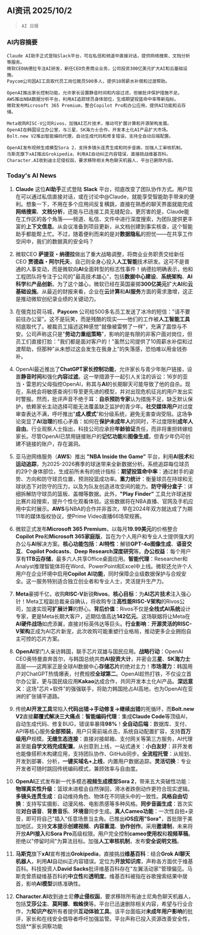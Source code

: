 ## AI资讯 2025/10/2

>  `AI 日报` 



### **AI内容摘要**

```
Claude AI助手正式登陆Slack平台，可在私信和频道中直接对话，提供网络搜索、文档分析等服务。  
微软CEO纳德拉专注AI研发，新任CEO负责商业业务，公司投资300亿美元扩大AI和云基础设施。  
Paycom公司因AI工具取代员工岗位裁员500多人，提供10周薪水补偿和过渡帮助。  

OpenAI推出家长控制功能，允许家长设置静音时间和内容过滤，但被批评保护措施不足。  
AWS推出NBA数据分析平台，利用AI追踪球员身体部位，生成期望投篮命中率等新指标。  
微软发布Microsoft 365 Premium，整合Copilot Pro和办公应用，提供AI功能和云存储。  

Meta收购RISC-V公司Rivos，加强AI芯片技术，推动可扩展计算和开源架构发展。  
OpenAI在韩国设立办公室，与三星、SK海力士合作，开发本土化AI产品扩大市场。  
Bolt.new V2推出智能编码代理，自动生成代码和修复错误，支持全自动后端配置。  

OpenAI发布视频生成模型Sora 2，支持多镜头连贯生成和同步音画，加强人工审核机制。  
马斯克旗下xAI推出Grokipedia，利用AI自动纠正内容错误，直接挑战维基百科。  
Character.AI收到迪士尼侵权函，要求移除相关角色聊天机器人，平台已删除内容。
```



### **Today's AI News**

1.  **Claude** 这位**AI助手**正式登陆 **Slack** 平台，彻底改变了团队协作方式。用户现在可以通过私信直接对话，或在讨论中@Claude，就能享受智能助手带来的便利。想象一下，不用在多个应用间反复横跳，直接在熟悉的聊天界面就能完成**网络搜索**、**文档分析**，还能与已连接工具无缝配合。更厉害的是，Claude能在工作区的各个角落——频道、私信、文件中进行深度搜索，为团队提供更丰富的**上下文信息**。从会议准备到项目更新，从文档创建到事实核查，这个智能助手都能帮上忙。不过，随着便利而来的是对**数据隐私**的担忧——在共享工作空间中，我们的数据真的安全吗？

2.  微软CEO **萨提亚・纳德拉**做出了重大战略调整，将商业业务职责交给新任CEO **贾德森・阿尔托夫**，自己则全身心投入**人工智能**技术研发。这可不是普通的人事变动，而是微软向**AI**全面转型的标志性事件！纳德拉明确表示，他和工程团队将专注于公司的"最高技术雄心”，包括**数据中心建设**、**系统架构**、**AI科学**和**产品创新**。为了这个雄心，微软已经在英国豪掷**300亿美元**扩大**AI**和**云基础设施**。从最近的财报来看，企业在**云计算**和**AI服务**方面的需求激增，这正是推动微软创纪录业绩的关键动力。

3.  在俄克拉荷马城，**Paycom** 公司给500多名员工发送了冰冷的短信："请不要前往办公室”。这不是玩笑，而是残酷的现实——他们的工作被**人工智能工具**彻底取代了。被裁员工描述这种感觉"就像被雷劈了一样”，充满了震惊与不安。公司声称这只是"**劳动力重组策略**”，影响的是有限的非客户面对岗位，但员工们直接打脸："我们都是面对客户的！”虽然公司提供了10周薪水补偿和过渡帮助，但那种"从未想过这会发生在我身上”的失落感，恐怕难以用金钱弥补。

4.  OpenAI最近推出了**ChatGPT家长控制功能**，允许家长与青少年账户链接，设置**静音时间**和强化**内容过滤**。这一举措源于一起引人关注的诉讼：16岁的亚当・雷恩的父母指控OpenAI，称其与**AI**的长期聊天可能导致了他的自杀。现在，系统会将敏感查询引导至更先进的模型，并对出现危机征兆的用户发出实时警报。然而，批评声音不绝于耳：**自杀预防专家**认为措施不足，缺乏默认保护，依赖家长主动选择可能无法覆盖缺乏监护的青少年。**社交媒体用户**对过度审查表达不满，呼吁推出"**成人模式**”和分级系统，避免无害查询受阻。这场争论突显了**AI治理**的核心矛盾：如何在**保护未成年人**的同时，不过度限制**成年人自由**。行业观察人士指出，科技公司应承担**年龄验证**责任，而非将重担转嫁给家长。尽管OpenAI已禁用链接账户的**记忆功能**和**图像生成**，但青少年仍可创建不链接的账户，存在漏洞。

5.  亚马逊网络服务（**AWS**）推出 **"NBA Inside the Game”** 平台，利用**AI技术**和**运动追踪**，为2025-2026赛季的球迷带来全新数据分析。系统追踪每位球员的29个身体部位，生成前所未有的统计指标：**期望投篮命中率**：通过射手的姿势、方向和防守球员位置，预测投篮成功率。**重力统计**：衡量球员在持球和无球状态下对防守的压力，以及为队友创造进攻空间的能力。**防守得分盒子**：详细拆解防守球员的篮板、盖帽等数据。此外，**"Play Finder”** 工具允许球迷按比赛片段搜索，提升个性化观看体验。这些数据将在NBA直播、官网及手机应用中实时展示。**AWS**与NBA的合作并非首次，早在2024年双方就达成了为期11年的媒体版权协议，使Prime Video直播66场常规赛。

6.  微软正式发布**Microsoft 365 Premium**，以每月**19.99美元**的价格整合**Copilot Pro**和**Microsoft 365家庭版**，旨在为个人用户和专业人士提供强大的办公与**AI**解决方案。**核心功能包括**：**AI特性**：解锁**GPT-4o图像生成**、**语音交互**、**Copilot Podcasts**、**Deep Research深度研究**等。**办公权益**：每个用户享有**1TB云存储**，最多六人共享Office桌面应用。**智能代理**：Researcher和Analyst推理智能体将在Word、PowerPoint和Excel中上线。微软还允许个人用户在企业环境中启用**Copilot AI功能**，同时保障企业级数据保护与合规安全。这一服务特别适合独立创业者和专业人士，灵活提升生产力。

7.  **Meta**豪掷千亿，收购**RISC-V**新锐**Rivos**。**核心目标**：为**AI芯片技术**注入强心针！Meta工程副总裁亲自确认，将收购专注**高性能RISC-V架构**的Rivos公司，加速实现**可扩展计算**的野心。**背后价值**：Rivos不仅是**全栈式AI系统**设计专家，更是Meta长期大客户，近期估值高达**142亿元**。这场联姻将让Meta在**AI硬件战场**如虎添翼，直接对标英伟达等巨头。**行业影响**：**开源灵活的RISC-V架构**正成为AI芯片新宠，此次收购可能重塑行业格局，推动更多企业拥抱自主可控的芯片方案。

8.  **OpenAI**掌门人亲访韩国，联手芯片双雄与国民应用。**战略行动**：OpenAI CEO奥特曼直奔首尔，与韩国总统共商**AI投资大计**，并密会**三星**、**SK海力士**高层——这两家正是全球AI数据中心**存储芯片**的绝对主力！**市场潜力**：韩国用户对ChatGPT热情爆表，付费规模**全球第二**。OpenAI趁热打铁，不仅设立首尔办公室，更与国民级应用**Kakao**达成合作，共同开发本土化AI产品。**深远意义**：这场"芯片+软件”的强强联手，将助力韩国抢占AI高地，也为OpenAI在亚洲的扩张铺平道路。

9.  传统**AI开发工具**常陷入**代码出错→手动修复→继续出错**的死循环，而**Bolt.new V2**直接**颠覆式解决三大痛点**：**智能编码代理**：集成**Claude Code**等顶级AI，自动生成代码、修复BUG，错误率暴降**98%**！**全自动后端**：数据库、支付、API等核心服务**全部预装**，用户只需前端点击，系统自动配置扩容，支持**百万级用户**规模。**无缝生态连接**：直接对接邮箱、支付网关等第三方服务，AI代理甚至能**自学文档完成配置**。从创意到上线，一站式通关：**小白友好**：非开发者也能像搭积木构建应用，支持团队协作、GitHub同步。**全流程托管**：从规划、开发到部署、分析，**一键买域名+上线**，内置用户数据追踪。**灵活切换**：专业开发者可随时跳回传统编码模式，兼顾效率与自由度。

10. **OpenAI**正式发布新一代多模态**视频生成模型Sora 2**，带来五大突破性功能：**物理真实性升级**：篮球未进框会自然弹回，滑冰者跌倒动作更符合现实逻辑。**多镜头连贯生成**：自动维持角色、物体在不同镜头中的一致性。**风格自由切换**：支持写实摄影、动漫风格、电影质感等多种风格。**同步音画生成**：首次实现**对白语音**、**背景音乐**、**环境音**同步生成。**真人Cameo功能**：一次性自拍+录音，即可将自己"插入"任意场景当主角。已推出**iOS应用"Sora"**，首批限于美加地区。支持**文本提示创建视频**、**内容重混**、**协作创作**。采用**邀请制**，未来将开放**API接入**和**Sora Pro**高级权限。用户完全控制**cameo使用权**和**视频草稿**。拒绝以"停留时间"为算法目标。加强**人工审核机制**，发布**安全说明文档**。

11. **马斯克**旗下**xAI**宣布推出**Grokipedia**，直接挑战**维基百科**：结合**Grok AI聊天机器人**，利用**AI**自动纠正内容错误。定位为**开放知识库**，声称各方面优于维基百科。科技投资人**David Sacks**批评维基百科存在"左翼活动家"管理偏见。马斯克曾质疑维基百科的**中立性**和**透明度**。维基百科被指在谷歌搜索结果中居首，影响**AI模型**训练准确性。

12. **Character.AI**收到迪士尼**停止侵权函**，要求移除所有迪士尼角色聊天机器人，包括**艾莎公主**、**莫阿娜**、**蜘蛛侠**等。平台已迅速删除相关内容，希望与行业合作，为**知识产权**所有者提供**互动体验工具**。该平台面临对**未成年用户影响**的批评，家长和在线安全倡导者呼吁加强监管。平台声称已投入资源改善安全性，包括**家长洞察功能